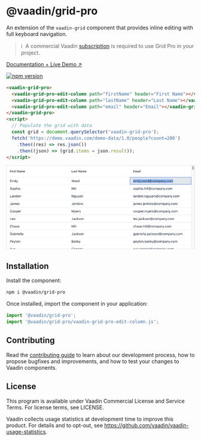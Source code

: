 # @vaadin/grid-pro

An extension of the `vaadin-grid` component that provides inline editing with full keyboard navigation.

> ℹ️&nbsp; A commercial Vaadin [subscription](https://vaadin.com/pricing) is required to use Grid Pro in your project.

[Documentation + Live Demo ↗](https://vaadin.com/docs/latest/components/grid-pro)

[![npm version](https://badgen.net/npm/v/@vaadin/grid-pro)](https://www.npmjs.com/package/@vaadin/grid-pro)

```html
<vaadin-grid-pro>
  <vaadin-grid-pro-edit-column path="firstName" header="First Name"></vaadin-grid-pro-edit-column>
  <vaadin-grid-pro-edit-column path="lastName" header="Last Name"></vaadin-grid-pro-edit-column>
  <vaadin-grid-pro-edit-column path="email" header="Email"></vaadin-grid-pro-edit-column>
</vaadin-grid-pro>
<script>
  // Populate the grid with data
  const grid = document.querySelector('vaadin-grid-pro');
  fetch('https://demo.vaadin.com/demo-data/1.0/people?count=200')
    .then((res) => res.json())
    .then((json) => (grid.items = json.result));
</script>
```

[<img src="https://raw.githubusercontent.com/vaadin/web-components/main/packages/grid-pro/screenshot.png" width="900" alt="Screenshot of vaadin-grid-pro">](https://vaadin.com/docs/latest/components/grid-pro)

## Installation

Install the component:

```sh
npm i @vaadin/grid-pro
```

Once installed, import the component in your application:

```js
import '@vaadin/grid-pro';
import '@vaadin/grid-pro/vaadin-grid-pro-edit-column.js';
```

## Contributing

Read the [contributing guide](https://vaadin.com/docs/latest/contributing) to learn about our development process, how to propose bugfixes and improvements, and how to test your changes to Vaadin components.

## License

This program is available under Vaadin Commercial License and Service Terms. For license terms, see LICENSE.

Vaadin collects usage statistics at development time to improve this product.
For details and to opt-out, see https://github.com/vaadin/vaadin-usage-statistics.
